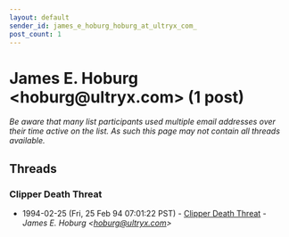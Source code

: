 ```yaml
---
layout: default
sender_id: james_e_hoburg_hoburg_at_ultryx_com_
post_count: 1
---
```


# James E. Hoburg <hoburg<span>@</span>ultryx.com> (1 post)

_Be aware that many list participants used multiple email addresses over their time active on the list. As such this page may not contain all threads available._

## Threads

### Clipper Death Threat
+ 1994-02-25 (Fri, 25 Feb 94 07:01:22 PST) - [Clipper Death Threat](/archive/1994/02/0e268832fd5330ac743a492dd3a7f3abb6d3e6fc1908c2ce2f69cdc6be8354a5) - _James E. Hoburg \<hoburg@ultryx.com\>_

